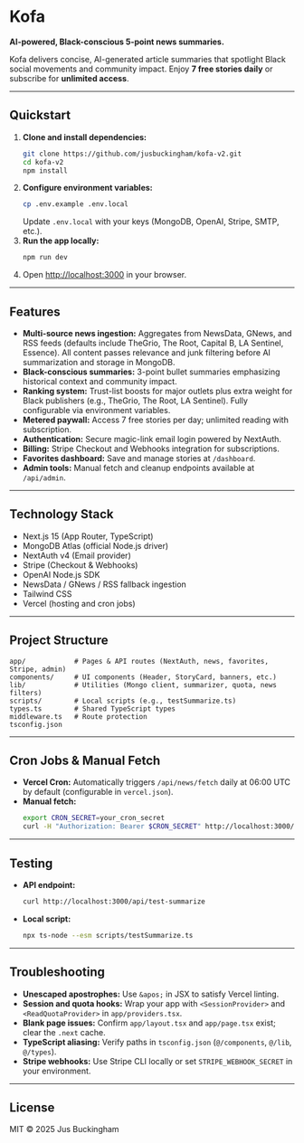 # Kofa

**AI-powered, Black-conscious 5-point news summaries.**

Kofa delivers concise, AI-generated article summaries that spotlight Black social movements and community impact. Enjoy **7 free stories daily** or subscribe for **unlimited access**.

---

## Quickstart

1. **Clone and install dependencies:**
   ```bash
   git clone https://github.com/jusbuckingham/kofa-v2.git
   cd kofa-v2
   npm install
   ```
2. **Configure environment variables:**
   ```bash
   cp .env.example .env.local
   ```
   Update `.env.local` with your keys (MongoDB, OpenAI, Stripe, SMTP, etc.).
3. **Run the app locally:**
   ```bash
   npm run dev
   ```
4. Open [http://localhost:3000](http://localhost:3000) in your browser.

---

## Features

- **Multi-source news ingestion:** Aggregates from NewsData, GNews, and RSS feeds (defaults include TheGrio, The Root, Capital B, LA Sentinel, Essence). All content passes relevance and junk filtering before AI summarization and storage in MongoDB.
- **Black-conscious summaries:** 3-point bullet summaries emphasizing historical context and community impact.
- **Ranking system:** Trust-list boosts for major outlets plus extra weight for Black publishers (e.g., TheGrio, The Root, LA Sentinel). Fully configurable via environment variables.
- **Metered paywall:** Access 7 free stories per day; unlimited reading with subscription.
- **Authentication:** Secure magic-link email login powered by NextAuth.
- **Billing:** Stripe Checkout and Webhooks integration for subscriptions.
- **Favorites dashboard:** Save and manage stories at `/dashboard`.
- **Admin tools:** Manual fetch and cleanup endpoints available at `/api/admin`.

---

## Technology Stack

- Next.js 15 (App Router, TypeScript)
- MongoDB Atlas (official Node.js driver)
- NextAuth v4 (Email provider)
- Stripe (Checkout & Webhooks)
- OpenAI Node.js SDK
- NewsData / GNews / RSS fallback ingestion
- Tailwind CSS
- Vercel (hosting and cron jobs)

---

## Project Structure

```
app/            # Pages & API routes (NextAuth, news, favorites, Stripe, admin)
components/     # UI components (Header, StoryCard, banners, etc.)
lib/            # Utilities (Mongo client, summarizer, quota, news filters)
scripts/        # Local scripts (e.g., testSummarize.ts)
types.ts        # Shared TypeScript types
middleware.ts   # Route protection
tsconfig.json
```

---

## Cron Jobs & Manual Fetch

- **Vercel Cron:** Automatically triggers `/api/news/fetch` daily at 06:00 UTC by default (configurable in `vercel.json`).
- **Manual fetch:**
  ```bash
  export CRON_SECRET=your_cron_secret
  curl -H "Authorization: Bearer $CRON_SECRET" http://localhost:3000/api/news/fetch
  ```

---

## Testing

- **API endpoint:**
  ```bash
  curl http://localhost:3000/api/test-summarize
  ```
- **Local script:**
  ```bash
  npx ts-node --esm scripts/testSummarize.ts
  ```

---

## Troubleshooting

- **Unescaped apostrophes:** Use `&apos;` in JSX to satisfy Vercel linting.
- **Session and quota hooks:** Wrap your app with `<SessionProvider>` and `<ReadQuotaProvider>` in `app/providers.tsx`.
- **Blank page issues:** Confirm `app/layout.tsx` and `app/page.tsx` exist; clear the `.next` cache.
- **TypeScript aliasing:** Verify paths in `tsconfig.json` (`@/components`, `@/lib`, `@/types`).
- **Stripe webhooks:** Use Stripe CLI locally or set `STRIPE_WEBHOOK_SECRET` in your environment.

---

## License

MIT © 2025 Jus Buckingham